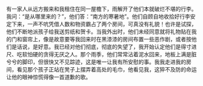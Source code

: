 有一家人从远方搬来和我租住在同一屋檐下，雨解开了他们本就破烂不堪的行李。我问：“是从哪里来的？”，他们答：“南方的寒暑地”。他们自顾自地收拾好行李安定下来，一声不吭凭借人数和物资霸占了两个房间，可真没有礼貌！也许是试探，他们不断地派孩子给我送剪纸和贺卡。当我外出时，他们未经同意就将礼物贴在我的门和窗帘上，像是故意要等我回来时在黑漆漆的房间布置一些恶作剧，或者按他们是话说，是好意。我已经对他们彻底，彻底的失望了，我开始认定他们是得寸进尺、吃软怕硬的贪得无厌之人。那个雨季，他们常常沾着泥水回来，地板上满是脏兮兮的脚印，但很快又不见踪迹，这是唯一让我有所安慰的事。我我走进我的房间，看见那个孩子正站在凳子上摆弄着高处的毛巾，他看见我，这猝不及防的命运让他的眼神惊慌得像一首道歉的歌。